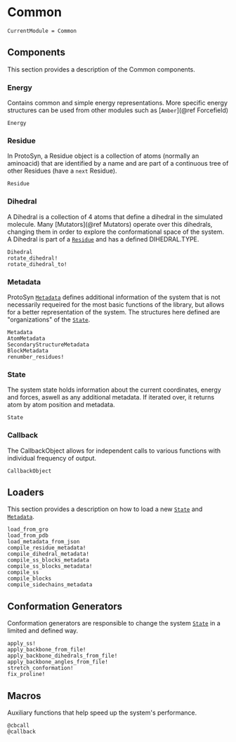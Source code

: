 # Common

```@meta
CurrentModule = Common
```

## Components

This section provides a description of the Common components.

### Energy

Contains common and simple energy representations. More specific energy structures can be used from other modules such as [`Amber`](@ref Forcefield)

```@docs
Energy
```

### Residue

In ProtoSyn, a Residue object is a collection of atoms (normally an aminoacid) that are identified by a name and are part of a continuous tree of other Residues (have a `next` Residue).

```@docs
Residue
```

### Dihedral

A Dihedral is a collection of 4 atoms that define a dihedral in the simulated molecule. Many [Mutators](@ref Mutators) operate over this dihedrals, changing them in order to explore the conformational space of the system. A Dihedral is part of a [`Residue`](@ref) and has a defined DIHEDRAL.TYPE.

```@docs
Dihedral
rotate_dihedral!
rotate_dihedral_to!
```

### Metadata

ProtoSyn [`Metadata`](@ref) defines additional information of the system that is not necessarily requeired for the most basic functions of the library, but allows for a better representation of the system. The structures here defined are "organizations" of the [`State`](@ref).

```@docs
Metadata
AtomMetadata
SecondaryStructureMetadata
BlockMetadata
renumber_residues!
```

### State

The system state holds information about the current coordinates, energy and forces, aswell as any additional metadata. If iterated over, it returns atom by atom position and metadata.

```@docs
State
```

### Callback

The CallbackObject allows for independent calls to various functions with individual frequency of output. 

```@docs
CallbackObject
```

## Loaders

This section provides a description on how to load a new [`State`](@ref) and [`Metadata`](@ref).

```@docs
load_from_gro
load_from_pdb
load_metadata_from_json
compile_residue_metadata!
compile_dihedral_metadata!
compile_ss_blocks_metadata
compile_ss_blocks_metadata!
compile_ss
compile_blocks
compile_sidechains_metadata
```

## Conformation Generators

Conformation generators are responsible to change the system [`State`](@ref) in a limited and defined way.

```@docs
apply_ss!
apply_backbone_from_file!
apply_backbone_dihedrals_from_file!
apply_backbone_angles_from_file!
stretch_conformation!
fix_proline!
```

## Macros

Auxiliary functions that help speed up the system's performance.

```@docs
@cbcall
@callback
```
